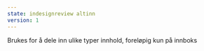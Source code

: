 ```yaml
---
state: indesignreview altinn
version: 1
---
```

Brukes for å dele inn ulike typer innhold, foreløpig kun på innboks
